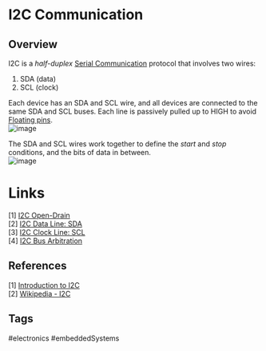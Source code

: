 # I2C Communication

## Overview
I2C is a *half-duplex* [Serial Communication](../202111021920) protocol that involves two wires:  
1. SDA (data)  
2. SCL (clock)  

Each device has an SDA and SCL wire, and all devices are connected to the same SDA and SCL buses. Each line is passively pulled up to HIGH to avoid [Floating pins](../202110192017/README.md).  
![image](https://s3.us-west-1.amazonaws.com/zettelimages/Sat_Jun_10_11:40:46_AM_PDT_2023.png)

The SDA and SCL wires work together to define the *start* and *stop* conditions, and the bits of data in between.  
![image](https://s3.us-west-1.amazonaws.com/zettelimages/Mon_May_29_07:23:02_PM_PDT_2023.png)

# Links
[1] [I2C Open-Drain ](../202112050545)  
[2] [I2C Data Line: SDA](../202112050552)  
[3] [I2C Clock Line: SCL](../202112050607)  
[4] [I2C Bus Arbitration](../202112050502)  

## References
[1] [Introduction to I2C](https://deepbluembedded.com/i2c-communication-protocol-tutorial-pic/)  
[2] [Wikipedia - I2C](https://en.wikipedia.org/wiki/I%C2%B2C)  

## Tags
#electronics #embeddedSystems
